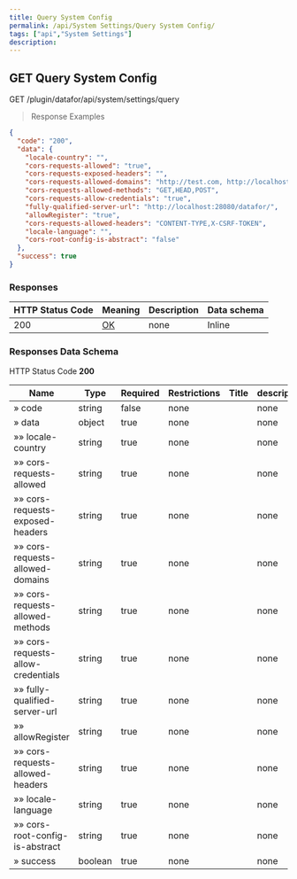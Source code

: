 ```yaml
---
title: Query System Config
permalink: /api/System Settings/Query System Config/
tags: ["api","System Settings"]
description: 
---
```


## GET Query System Config

GET /plugin/datafor/api/system/settings/query

> Response Examples

```json
{
  "code": "200",
  "data": {
    "locale-country": "",
    "cors-requests-allowed": "true",
    "cors-requests-exposed-headers": "",
    "cors-requests-allowed-domains": "http://test.com, http://localhost:28080, http://localhost:63342, https://aws.datafor.com.cn:448, http://117.144.48.146:48480, https://login.microsoftonline.com, null",
    "cors-requests-allowed-methods": "GET,HEAD,POST",
    "cors-requests-allow-credentials": "true",
    "fully-qualified-server-url": "http://localhost:28080/datafor/",
    "allowRegister": "true",
    "cors-requests-allowed-headers": "CONTENT-TYPE,X-CSRF-TOKEN",
    "locale-language": "",
    "cors-root-config-is-abstract": "false"
  },
  "success": true
}
```

### Responses

|HTTP Status Code |Meaning|Description|Data schema|
|---|---|---|---|
|200|[OK](https://tools.ietf.org/html/rfc7231#section-6.3.1)|none|Inline|

### Responses Data Schema

HTTP Status Code **200**

|Name|Type|Required|Restrictions|Title|description|
|---|---|---|---|---|---|
|» code|string|false|none||none|
|» data|object|true|none||none|
|»» locale-country|string|true|none||none|
|»» cors-requests-allowed|string|true|none||none|
|»» cors-requests-exposed-headers|string|true|none||none|
|»» cors-requests-allowed-domains|string|true|none||none|
|»» cors-requests-allowed-methods|string|true|none||none|
|»» cors-requests-allow-credentials|string|true|none||none|
|»» fully-qualified-server-url|string|true|none||none|
|»» allowRegister|string|true|none||none|
|»» cors-requests-allowed-headers|string|true|none||none|
|»» locale-language|string|true|none||none|
|»» cors-root-config-is-abstract|string|true|none||none|
|» success|boolean|true|none||none|